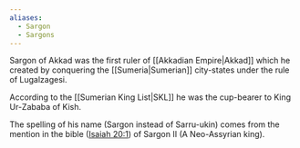 ```yaml
---
aliases:
  - Sargon
  - Sargons
---
```

Sargon of Akkad was the first ruler of [[Akkadian Empire|Akkad]] which he created by conquering the [[Sumeria|Sumerian]] city-states under the rule of Lugalzagesi.

According to the [[Sumerian King List|SKL]] he was the cup-bearer to King Ur-Zababa of Kish.

The spelling of his name (Sargon instead of Sarru-ukin) comes from the mention in the bible ([Isaiah 20:1](https://www.biblegateway.com/passage/?search=Isaiah%2020&version=NIV;KJV)) of Sargon II (A Neo-Assyrian king).